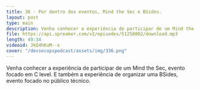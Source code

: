 ```yaml
---
title: 36 - Por dentro dos eventos, Mind the Sec e BSides.
layout: post
type: main
description: Venha conhecer a experiência de participar de um Mind the Sec, evento focado em C level. E também a experiência de organizar uma BSides, evento focado no público técnico.
file: https://api.spreaker.com/v2/episodes/51258002/download.mp3
length: 49:34
videoid: JkQ4hKuM--s
cover: "/devsecopspodcast/assets/img/336.png"
---
```


Venha conhecer a experiência de participar de um Mind the Sec, evento focado em C level. E também a experiência de organizar uma BSides, evento focado no público técnico.
